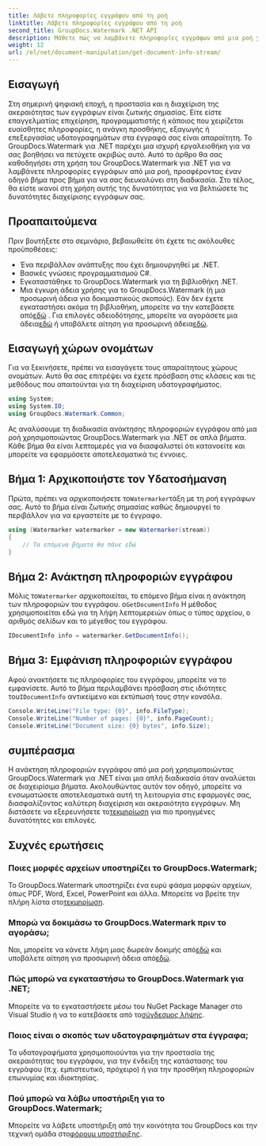 ```yaml
---
title: Λάβετε πληροφορίες εγγράφου από τη ροή
linktitle: Λάβετε πληροφορίες εγγράφου από τη ροή
second_title: GroupDocs.Watermark .NET API
description: Μάθετε πώς να λαμβάνετε πληροφορίες εγγράφων από μια ροή χρησιμοποιώντας το GroupDocs.Watermark για .NET με αυτόν τον αναλυτικό οδηγό. Οι δυνατότητες διαχείρισης εγγράφων σας χωρίς κόπο.
weight: 12
url: /el/net/document-manipulation/get-document-info-stream/
---
```

## Εισαγωγή
Στη σημερινή ψηφιακή εποχή, η προστασία και η διαχείριση της ακεραιότητας των εγγράφων είναι ζωτικής σημασίας. Είτε είστε επαγγελματίας επιχείρηση, προγραμματιστής ή κάποιος που χειρίζεται ευαίσθητες πληροφορίες, η ανάγκη προσθήκης, εξαγωγής ή επεξεργασίας υδατογραφημάτων στα έγγραφά σας είναι απαραίτητη. Το GroupDocs.Watermark για .NET παρέχει μια ισχυρή εργαλειοθήκη για να σας βοηθήσει να πετύχετε ακριβώς αυτό. Αυτό το άρθρο θα σας καθοδηγήσει στη χρήση του GroupDocs.Watermark για .NET για να λαμβάνετε πληροφορίες εγγράφων από μια ροή, προσφέροντας έναν οδηγό βήμα προς βήμα για να σας διευκολύνει στη διαδικασία. Στο τέλος, θα είστε ικανοί στη χρήση αυτής της δυνατότητας για να βελτιώσετε τις δυνατότητες διαχείρισης εγγράφων σας.
## Προαπαιτούμενα
Πριν βουτήξετε στο σεμινάριο, βεβαιωθείτε ότι έχετε τις ακόλουθες προϋποθέσεις:
- Ένα περιβάλλον ανάπτυξης που έχει δημιουργηθεί με .NET.
- Βασικές γνώσεις προγραμματισμού C#.
- Εγκαταστάθηκε το GroupDocs.Watermark για τη βιβλιοθήκη .NET.
- Μια έγκυρη άδεια χρήσης για το GroupDocs.Watermark (ή μια προσωρινή άδεια για δοκιμαστικούς σκοπούς).
 Εάν δεν έχετε εγκαταστήσει ακόμα τη βιβλιοθήκη, μπορείτε να την κατεβάσετε από[εδώ](https://releases.groupdocs.com/Watermark/net/) . Για επιλογές αδειοδότησης, μπορείτε να αγοράσετε μια άδεια[εδώ](https://purchase.groupdocs.com/buy) ή υποβάλετε αίτηση για προσωρινή άδεια[εδώ](https://purchase.groupdocs.com/temporary-license/).
## Εισαγωγή χώρων ονομάτων
Για να ξεκινήσετε, πρέπει να εισαγάγετε τους απαραίτητους χώρους ονομάτων. Αυτό θα σας επιτρέψει να έχετε πρόσβαση στις κλάσεις και τις μεθόδους που απαιτούνται για τη διαχείριση υδατογραφήματος.
```csharp
using System;
using System.IO;
using GroupDocs.Watermark.Common;
```
Ας αναλύσουμε τη διαδικασία ανάκτησης πληροφοριών εγγράφου από μια ροή χρησιμοποιώντας GroupDocs.Watermark για .NET σε απλά βήματα. Κάθε βήμα θα είναι λεπτομερές για να διασφαλιστεί ότι κατανοείτε και μπορείτε να εφαρμόσετε αποτελεσματικά τις έννοιες.
## Βήμα 1: Αρχικοποιήστε τον Υδατοσήμανση
 Πρώτα, πρέπει να αρχικοποιήσετε το`Watermarker`τάξη με τη ροή εγγράφων σας. Αυτό το βήμα είναι ζωτικής σημασίας καθώς δημιουργεί το περιβάλλον για να εργαστείτε με το έγγραφο.
```csharp
using (Watermarker watermarker = new Watermarker(stream))
{
    // Τα επόμενα βήματα θα πάνε εδώ
}
```
## Βήμα 2: Ανάκτηση πληροφοριών εγγράφου
 Μόλις το`Watermarker` αρχικοποιείται, το επόμενο βήμα είναι η ανάκτηση των πληροφοριών του εγγράφου. ο`GetDocumentInfo` Η μέθοδος χρησιμοποιείται εδώ για τη λήψη λεπτομερειών όπως ο τύπος αρχείου, ο αριθμός σελίδων και το μέγεθος του εγγράφου.
```csharp
IDocumentInfo info = watermarker.GetDocumentInfo();
```
## Βήμα 3: Εμφάνιση πληροφοριών εγγράφου
 Αφού ανακτήσετε τις πληροφορίες του εγγράφου, μπορείτε να το εμφανίσετε. Αυτό το βήμα περιλαμβάνει πρόσβαση στις ιδιότητες του`IDocumentInfo` αντικείμενο και εκτύπωσή τους στην κονσόλα.
```csharp
Console.WriteLine("File type: {0}", info.FileType);
Console.WriteLine("Number of pages: {0}", info.PageCount);
Console.WriteLine("Document size: {0} bytes", info.Size);
```

## συμπέρασμα
 Η ανάκτηση πληροφοριών εγγράφου από μια ροή χρησιμοποιώντας GroupDocs.Watermark για .NET είναι μια απλή διαδικασία όταν αναλύεται σε διαχειρίσιμα βήματα. Ακολουθώντας αυτόν τον οδηγό, μπορείτε να ενσωματώσετε αποτελεσματικά αυτή τη λειτουργία στις εφαρμογές σας, διασφαλίζοντας καλύτερη διαχείριση και ακεραιότητα εγγράφων. Μη διστάσετε να εξερευνήσετε το[τεκμηρίωση](https://tutorials.groupdocs.com/Watermark/net/) για πιο προηγμένες δυνατότητες και επιλογές.
## Συχνές ερωτήσεις
### Ποιες μορφές αρχείων υποστηρίζει το GroupDocs.Watermark;
 Το GroupDocs.Watermark υποστηρίζει ένα ευρύ φάσμα μορφών αρχείων, όπως PDF, Word, Excel, PowerPoint και άλλα. Μπορείτε να βρείτε την πλήρη λίστα στο[τεκμηρίωση](https://tutorials.groupdocs.com/Watermark/net/).
### Μπορώ να δοκιμάσω το GroupDocs.Watermark πριν το αγοράσω;
 Ναι, μπορείτε να κάνετε λήψη μιας δωρεάν δοκιμής από[εδώ](https://releases.groupdocs.com/) και υποβάλετε αίτηση για προσωρινή άδεια από[εδώ](https://purchase.groupdocs.com/temporary-license/).
### Πώς μπορώ να εγκαταστήσω το GroupDocs.Watermark για .NET;
 Μπορείτε να το εγκαταστήσετε μέσω του NuGet Package Manager στο Visual Studio ή να το κατεβάσετε από το[σύνδεσμος λήψης](https://releases.groupdocs.com/Watermark/net/).
### Ποιος είναι ο σκοπός των υδατογραφημάτων στα έγγραφα;
Τα υδατογραφήματα χρησιμοποιούνται για την προστασία της ακεραιότητας του εγγράφου, για την ένδειξη της κατάστασης του εγγράφου (π.χ. εμπιστευτικό, πρόχειρο) ή για την προσθήκη πληροφοριών επωνυμίας και ιδιοκτησίας.
### Πού μπορώ να λάβω υποστήριξη για το GroupDocs.Watermark;
 Μπορείτε να λάβετε υποστήριξη από την κοινότητα του GroupDocs και την τεχνική ομάδα στο[φόρουμ υποστήριξης](https://forum.groupdocs.com/c/watermark/19).
